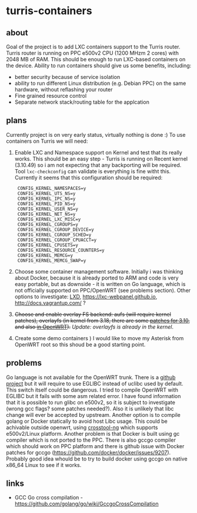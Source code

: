 # turris-containers
## about
Goal of the project is to add LXC containers support to the Turris router. Turris router is running on PPC e500v2 CPU (1200 MHzm 2 cores) with 2048 MB of RAM. This should be enough to run LXC-based containers on the device. Ability to run containers should give us some benefits, including:

- better security because of service isolation
- ability to run different Linux distribution (e.g. Debian PPC) on the same hardware, without reflashing your router
- Fine grained resource control 
- Separate network stack/routing table for the applcation

## plans
Currently project is on very early status, virtually nothing is done :) To use containers on Turris we will need:

1. Enable LXC and Namespace support on Kernel and test that its really works. This should be an easy step - Turris is running on Recent kernel (3.10.49) so i am not expecting that any backporting will be required. Tool `lxc-checkconfig` can validate is everything is fine witht this. Currently it seems that this configuration should be required:

        CONFIG_KERNEL_NAMESPACES=y
        CONFIG_KERNEL_UTS_NS=y
        CONFIG_KERNEL_IPC_NS=y
        CONFIG_KERNEL_PID_NS=y
        CONFIG_KERNEL_USER_NS=y
        CONFIG_KERNEL_NET_NS=y
        CONFIG_KERNEL_LXC_MISC=y
        CONFIG_KERNEL_CGROUPS=y
        CONFIG_KERNEL_CGROUP_DEVICE=y
        CONFIG_KERNEL_CGROUP_SCHED=y
        CONFIG_KERNEL_CGROUP_CPUACCT=y
        CONFIG_KERNEL_CPUSETS=y
        CONFIG_KERNEL_RESOURCE_COUNTERS=y
        CONFIG_KERNEL_MEMCG=y
        CONFIG_KERNEL_MEMCG_SWAP=y

2. Choose some container management software. Initially i was thinking about Docker, because it is already ported to ARM and code is very easy portable, but as downside - it is written on Go language, which is not officially supported on PPC/OpenWRT (see problems section). Other options to investigate: [LXD](http://www.ubuntu.com/cloud/tools/lxd), https://lxc-webpanel.github.io, http://docs.vagrantup.com/ ?
3. ~~Choose and enable overlay FS backend: aufs (will require kernel patches), overlayfs (in kernel from 3.18, there are some [patches for 3.10](https://github.com/adilinden/overlayfs-patches), and also [in OpenWRT](https://dev.openwrt.org/browser/trunk/target/linux/generic/patches-3.10/100-overlayfs.patch)).~~ *Update: overlayfs is already in the kernel*.
4. Create some demo containers ) I would like to move my Asterisk from OpenWRT root so this shoud be a good starting point. 

## problems
Go language is not available for the OpenWRT trunk. There is a [github project](https://github.com/GeertJohan/openwrt-go) but it will require to use EGLIBC instead of uclibc used by default. This switch itself could be dangerous. I tried to compile OpenWRT with EGLIBC but it fails with some asm related error. I have found information that it is possible to run glibc on e500v2, so it is subject to investigate (wrong gcc flags? some patches needed?). Also it is unlikely that libc change will ever be accepted by upstream. Another option is to compile golang or Docker statically to avoid host Libc usage. This could be achivable outside openwrt, using [crosstool-ng](http://crosstool-ng.org) which supports e500v2/Linux platform. Another problem is that Docker is built using gc compiler which is not ported to the PPC. There is also gccgo compiler which should work on PPC platform and there is github issue with Docker patches for gccgo (https://github.com/docker/docker/issues/9207). Probably good idea whould be to try to build docker using gccgo on native x86_64 Linux to see if it works. 

## links

- GCC Go cross compilation - https://github.com/golang/go/wiki/GccgoCrossCompilation 
